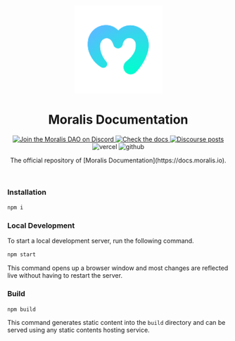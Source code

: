 <div align="center">
    <a align="center" href="https://moralis.io" target="_blank">
      <img src="https://github.com/MoralisWeb3/Moralis-JS-SDK/raw/main/assets/moralis-logo.svg" alt="Moralis JS SDK" height=200/>
    </a>
    <h1 align="center">Moralis Documentation</h1>
    <a href="https://discord.gg/moralis" target="_blank">
      <img alt="Join the Moralis DAO on Discord" src="https://img.shields.io/discord/819584798443569182?color=7289DA&label=Discord&logo=discord&logoColor=ffffff" />
    </a>
    <a href="https://docs.moralis.io" target="_blank">
      <img alt="Check the docs" src="https://img.shields.io/badge/Docs-Full Documentation-21BF96?style=flat&logo=gitbook&logoColor=ffffff" />
    </a>
    <a href="https://forum.moralis.io" target="_blank">
      <img alt="Discourse posts" src="https://img.shields.io/discourse/posts?color=B7E803&label=Forum&logo=discourse&server=https%3A%2F%2Fforum.moralis.io" />
    </a><br/>
    <img alt="vercel" src="https://img.shields.io/github/deployments/MoralisWeb3/docs/production?label=vercel&logo=vercel&logoColor=white" />
    <img alt="github" src="https://img.shields.io/github/last-commit/MoralisWeb3/docs" />
  <p>
  </p>
  <p>
    The official repository of [Moralis Documentation](https://docs.moralis.io).
  </p>
  <br/>
</div>

### Installation

```sh
npm i
```

### Local Development

To start a local development server, run the following command.

```sh
npm start
```

This command opens up a browser window and most changes are reflected live without having to restart the server.

### Build

```sh
npm build
```

This command generates static content into the `build` directory and can be served using any static contents hosting service.
